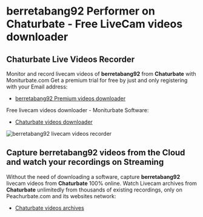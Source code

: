 # berretabang92 Performer on Chaturbate - Free LiveCam videos downloader

## Chaturbate Live Videos Recorder

Monitor and record livecam videos of **berretabang92** from **Chaturbate** with Moniturbate.com
Get a premium trial for free by just and only registering with your Email address:
* [berretabang92 Premium videos downloader](https://moniturbate.com/request-demo-licence-key.html)

Free livecam videos downloader - Moniturbate Software:
* [Chaturbate videos downloader](https://moniturbate.com/moniturbate-download-software.html)

![berretabang92 livecam videos recorder](https://peachurnet.com/templates/moniturbate-software.png)


## Capture berretabang92 videos from the Cloud and watch your recordings on Streaming

Without the need of downloading a software, capture **berretabang92** livecam videos from **Chaturbate** 100% online.
Watch Livecam archives from **Chaturbate** unlimitedly from thousands of existing recordings, only on Peachurbate.com and its websites network:
* [Chaturbate videos archives](https://peachurnet.com/)